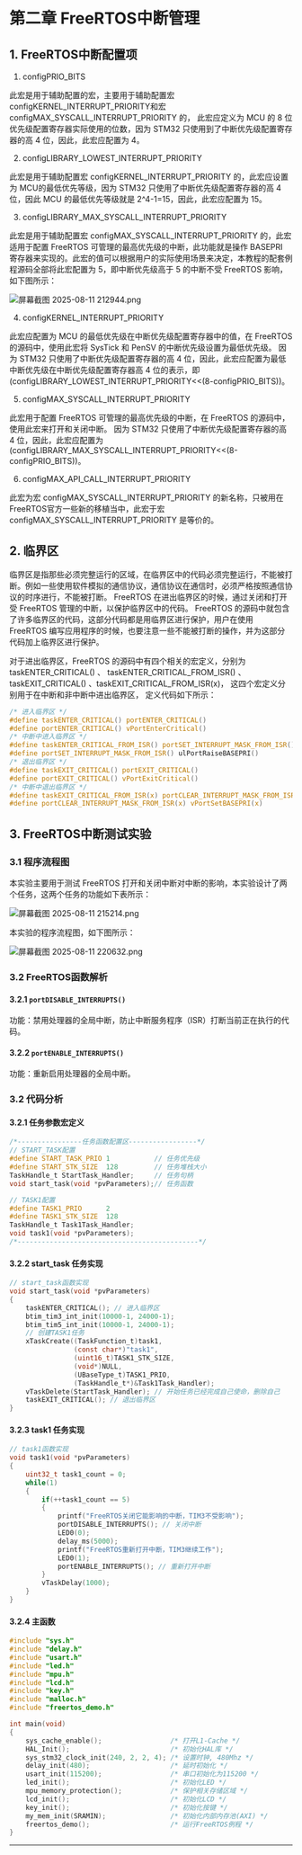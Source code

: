 # 第二章 FreeRTOS中断管理

## 1. FreeRTOS中断配置项

1. configPRIO_BITS

此宏是用于辅助配置的宏，主要用于辅助配置宏 configKERNEL_INTERRUPT_PRIORITY和宏 configMAX_SYSCALL_INTERRUPT_PRIORITY 的， 此宏应定义为 MCU 的 8 位优先级配置寄存器实际使用的位数，因为 STM32 只使用到了中断优先级配置寄存器的高 4 位，因此，此宏应配置为 4。

2. configLIBRARY_LOWEST_INTERRUPT_PRIORITY

此宏是用于辅助配置宏 configKERNEL_INTERRUPT_PRIORITY 的，此宏应设置为 MCU的最低优先等级，因为 STM32 只使用了中断优先级配置寄存器的高 4 位，因此 MCU 的最低优先等级就是 2^4-1=15，因此，此宏应配置为 15。

3. configLIBRARY_MAX_SYSCALL_INTERRUPT_PRIORITY

此宏是用于辅助配置宏 configMAX_SYSCALL_INTERRUPT_PRIORITY 的，此宏适用于配置 FreeRTOS 可管理的最高优先级的中断，此功能就是操作 BASEPRI 寄存器来实现的。此宏的值可以根据用户的实际使用场景来决定，本教程的配套例程源码全部将此宏配置为 5，即中断优先级高于 5 的中断不受 FreeRTOS 影响，如下图所示：

![屏幕截图 2025-08-11 212944.png](https://raw.githubusercontent.com/hazy1k/My-drawing-bed/main/2025/08/11-21-30-00-屏幕截图%202025-08-11%20212944.png)

4. configKERNEL_INTERRUPT_PRIORITY

此宏应配置为 MCU 的最低优先级在中断优先级配置寄存器中的值，在 FreeRTOS 的源码中，使用此宏将 SysTick 和 PenSV 的中断优先级设置为最低优先级。 因为 STM32 只使用了中断优先级配置寄存器的高 4 位，因此，此宏应配置为最低中断优先级在中断优先级配置寄存器高 4 位的表示，即(configLIBRARY_LOWEST_INTERRUPT_PRIORITY<<(8-configPRIO_BITS))。

5. configMAX_SYSCALL_INTERRUPT_PRIORITY

此宏用于配置 FreeRTOS 可管理的最高优先级的中断，在 FreeRTOS 的源码中，使用此宏来打开和关闭中断。 因为 STM32 只使用了中断优先级配置寄存器的高 4 位，因此，此宏应配置为(configLIBRARY_MAX_SYSCALL_INTERRUPT_PRIORITY<<(8-configPRIO_BITS))。

6. configMAX_API_CALL_INTERRUPT_PRIORITY

此宏为宏 configMAX_SYSCALL_INTERRUPT_PRIORITY 的新名称，只被用在 FreeRTOS官方一些新的移植当中，此宏于宏 configMAX_SYSCALL_INTERRUPT_PRIORITY 是等价的。

## 2. 临界区

临界区是指那些必须完整运行的区域，在临界区中的代码必须完整运行，不能被打断。例如一些使用软件模拟的通信协议，通信协议在通信时，必须严格按照通信协议的时序进行，不能被打断。 FreeRTOS 在进出临界区的时候，通过关闭和打开受 FreeRTOS 管理的中断，以保护临界区中的代码。 FreeRTOS 的源码中就包含了许多临界区的代码，这部分代码都是用临界区进行保护，用户在使用 FreeRTOS 编写应用程序的时候，也要注意一些不能被打断的操作，并为这部分代码加上临界区进行保护。

对于进出临界区，FreeRTOS 的源码中有四个相关的宏定义，分别为 taskENTER_CRITICAL() 、 taskENTER_CRITICAL_FROM_ISR() 、 taskEXIT_CRITICAL() 、taskEXIT_CRITICAL_FROM_ISR(x)， 这四个宏定义分别用于在中断和非中断中进出临界区， 定义代码如下所示：

```c
/* 进入临界区 */
#define taskENTER_CRITICAL() portENTER_CRITICAL()
#define portENTER_CRITICAL() vPortEnterCritical()
/* 中断中进入临界区 */
#define taskENTER_CRITICAL_FROM_ISR() portSET_INTERRUPT_MASK_FROM_ISR()
#define portSET_INTERRUPT_MASK_FROM_ISR() ulPortRaiseBASEPRI()
/* 退出临界区 */
#define taskEXIT_CRITICAL() portEXIT_CRITICAL()
#define portEXIT_CRITICAL() vPortExitCritical()
/* 中断中退出临界区 */
#define taskEXIT_CRITICAL_FROM_ISR(x) portCLEAR_INTERRUPT_MASK_FROM_ISR(x)
#define portCLEAR_INTERRUPT_MASK_FROM_ISR(x) vPortSetBASEPRI(x)
```

## 3. FreeRTOS中断测试实验

### 3.1 程序流程图

本实验主要用于测试 FreeRTOS 打开和关闭中断对中断的影响，本实验设计了两个任务，这两个任务的功能如下表所示：

![屏幕截图 2025-08-11 215214.png](https://raw.githubusercontent.com/hazy1k/My-drawing-bed/main/2025/08/11-21-52-18-屏幕截图%202025-08-11%20215214.png)

本实验的程序流程图，如下图所示：

![屏幕截图 2025-08-11 220632.png](https://raw.githubusercontent.com/hazy1k/My-drawing-bed/main/2025/08/11-22-06-38-屏幕截图%202025-08-11%20220632.png)

### 3.2 FreeRTOS函数解析

#### 3.2.1 `portDISABLE_INTERRUPTS()`

功能：禁用处理器的全局中断，防止中断服务程序（ISR）打断当前正在执行的代码。

#### 3.2.2 `portENABLE_INTERRUPTS()`

功能：重新启用处理器的全局中断。

### 3.2 代码分析

#### 3.2.1 任务参数宏定义

```c
/*----------------任务函数配置区-----------------*/
// START_TASK配置
#define START_TASK_PRIO 1           // 任务优先级 
#define START_STK_SIZE  128         // 任务堆栈大小 
TaskHandle_t StartTask_Handler;     // 任务句柄 
void start_task(void *pvParameters);// 任务函数 

// TASK1配置
#define TASK1_PRIO      2                   
#define TASK1_STK_SIZE  128                 
TaskHandle_t Task1Task_Handler;          
void task1(void *pvParameters);
/*---------------------------------------------*/
```

#### 3.2.2 start_task 任务实现

```c
// start_task函数实现
void start_task(void *pvParameters)
{
    taskENTER_CRITICAL(); // 进入临界区
    btim_tim3_int_init(10000-1, 24000-1);
    btim_tim5_int_init(10000-1, 24000-1);
    // 创建TASK1任务
    xTaskCreate((TaskFunction_t)task1,  
                (const char*)"task1",       
                (uint16_t)TASK1_STK_SIZE,   
                (void*)NULL,                
                (UBaseType_t)TASK1_PRIO,    
                (TaskHandle_t*)&Task1Task_Handler);
    vTaskDelete(StartTask_Handler); // 开始任务已经完成自己使命，删除自己
    taskEXIT_CRITICAL(); // 退出临界区
}
```

#### 3.2.3 task1 任务实现

```c
// task1函数实现
void task1(void *pvParameters)
{
    uint32_t task1_count = 0;
    while(1)
    {
        if(++task1_count == 5)
        {
            printf("FreeRTOS关闭它能影响的中断，TIM3不受影响");
            portDISABLE_INTERRUPTS(); // 关闭中断
            LED0(0);
            delay_ms(5000);
            printf("FreeRTOS重新打开中断，TIM3继续工作");
            LED0(1);
            portENABLE_INTERRUPTS(); // 重新打开中断
        }
        vTaskDelay(1000);
    }
}
```

#### 3.2.4 主函数

```c
#include "sys.h"
#include "delay.h"
#include "usart.h"
#include "led.h"
#include "mpu.h"
#include "lcd.h"
#include "key.h"
#include "malloc.h"
#include "freertos_demo.h"

int main(void)
{
    sys_cache_enable();                 /* 打开L1-Cache */
    HAL_Init();                         /* 初始化HAL库 */
    sys_stm32_clock_init(240, 2, 2, 4); /* 设置时钟, 480Mhz */
    delay_init(480);                    /* 延时初始化 */
    usart_init(115200);                 /* 串口初始化为115200 */
    led_init();                         /* 初始化LED */
    mpu_memory_protection();            /* 保护相关存储区域 */
    lcd_init();                         /* 初始化LCD */
    key_init();                         /* 初始化按键 */
    my_mem_init(SRAMIN);                /* 初始化内部内存池(AXI) */
    freertos_demo();                    /* 运行FreeRTOS例程 */
}
```

---


